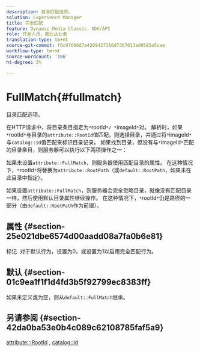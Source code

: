 ```yaml
---
description: 目录匹配选项。
solution: Experience Manager
title: 完全匹配
feature: Dynamic Media Classic，SDK/API
role: 开发人员，商业从业者
translation-type: tm+mt
source-git-commit: f6c97606d7a4209427316d7367013ad9585a5cae
workflow-type: tm+mt
source-wordcount: '166'
ht-degree: 3%

---
```



# FullMatch{#fullmatch}

目录匹配选项。

在HTTP请求中，将目录条目指定为`*`rootId`*/ *`imageId`*`对。 解析时，如果`*`rootId`*`与目录的`attribute::RootId`值匹配，则选择目录，并通过将`*`imageId`*`与`catalog::Id`值匹配来标识目录记录。 如果找到目录，但没有与`*`imageId`*`匹配的目录条目，则服务器可以执行以下两项操作之一：

如果未设置`attribute::FullMatch`，则服务器使用匹配目录的属性。 在这种情况下，`*`rootId`*`将替换为`attribute::RootPath`（或`default::RootPath`，如果未在此目录中指定）。

如果设置`attribute::FullMatch`，则服务器会完全忽略目录，就像没有匹配目录一样，然后使用默认目录属性继续操作。 在这种情况下，`*`rootId`*`仍是路径的一部分（由`default::RootPath`作为前缀）。

## 属性 {#section-25e021dbe6574d00aadd08a7fa0b6e81}

标记. 对于默认行为，设置为0，或设置为1以启用完全匹配行为。

## 默认 {#section-01c9ea1f1f1d4fd3b5f92799ec8383ff}

如果未定义或为空，则从`default::FullMatch`继承。

## 另请参阅 {#section-42da0ba53e0b4c089c62108785faf5a9}

[attribute:::RootId](../../../../../is-api/image-catalog/image-serving-api-ref/c-image-catalog-reference/c-attributes-reference/r-rootid.md#reference-13653312925e4a08b90f99961d53f546) ,  [catalog::Id](/help/aem-is-ir-api/is-api/image-catalog/image-serving-api-ref/c-image-catalog-reference/c-image-svg-data-reference/c-image-data-reference/r-id-cat.md)

